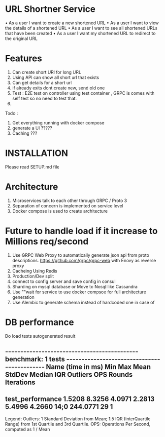 # URL Shortner Service
• As a user I want to create a new shortened URL
• As a user I want to view the details of a shortened URL
• As a user I want to see all shortened URLs that have been created
• As a user I want my shortened URL to redirect to the original URL

# Features
1. Can create short URl for long URL
2. Using API can show all short url that exists
3. Can get details for a short url
4. if already exits dont create new, send old one 
5. Test : E2E test on controller using test container , GRPC is comes with self test so no need to test that.
6. 


Todo :
1. Get everything running with docker compose
2. generate a UI ?????
3. Caching ???

# INSTALLATION
Please read SETUP.md file


# Architecture
1. Microservices talk to each other through GRPC / Proto 3
2. Separation of concern is implemented on service level
3. Docker compose is used to create architecture


# Future to handle load if it increase to Millions req/second
1. Use GRPC Web Proxy to automatically generate json api from proto descriptions. https://github.com/grpc/grpc-web with
Enovy as reverse proxy
2. Cacheing Using Redis
3. Production/Dev split
4. connect to config server and save config in consul
5. Sharding on mysql database or Move to Nosql like Cassandra 
6. Use ""wait for service to use docker compsoe for full architecture generation
7. Use Alembic to generate schema instead of hardcoded one in case of 

# DB performance
Do load tests autogenerated result

-------------------------------------------- benchmark: 1 tests --------------------------------------------
Name (time in ms)        Min     Max    Mean  StdDev  Median     IQR  Outliers       OPS  Rounds  Iterations
------------------------------------------------------------------------------------------------------------
test_performance      1.5208  8.3256  4.0971  2.2813  5.4996  4.2660      14;0  244.0771      29           1
------------------------------------------------------------------------------------------------------------

Legend:
  Outliers: 1 Standard Deviation from Mean; 1.5 IQR (InterQuartile Range) from 1st Quartile and 3rd Quartile.
  OPS: Operations Per Second, computed as 1 / Mean



